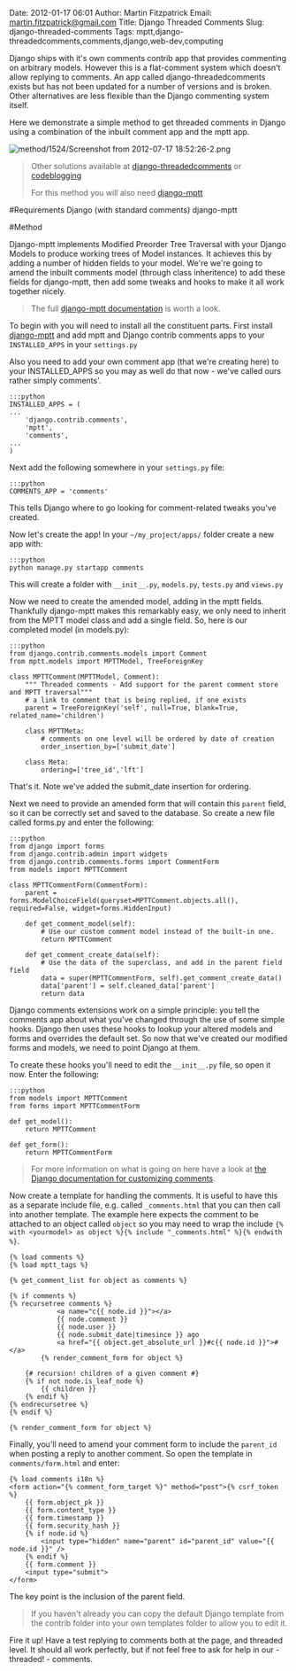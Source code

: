 Date: 2012-01-17 06:01
Author: Martin Fitzpatrick
Email: martin.fitzpatrick@gmail.com
Title: Django Threaded Comments
Slug: django-threaded-comments
Tags: mptt,django-threadedcomments,comments,django,web-dev,computing

Django ships with it's own comments contrib app that provides commenting on arbitrary models. However this is a flat-comment system which doesn't allow replying to comments. An app called django-threadedcomments exists but has not been updated for a number of versions and is broken. Other alternatives are less flexible than the Django commenting system itself.

Here we demonstrate a simple method to get threaded comments in Django using a combination of the inbuilt comment app and the mptt app. 


![method/1524/Screenshot from 2012-07-17 18:52:26-2.png](/images/method/1524/Screenshot%20from%202012-07-17%2018%3A52%3A26-2.png)



>Other solutions available at [django-threadedcomments](https://github.com/HonzaKral/django-threadedcomments) or [codeblogging](http://codeblogging.net/blogs/1/3/)
>
>For this method you will also need [django-mptt](https://github.com/django-mptt/django-mptt/)


#Requirements
Django (with standard comments)
django-mptt

#Method

Django-mptt implements Modified Preorder Tree Traversal with your Django Models to produce working trees of Model instances. It achieves this by adding a number of hidden fields to your model. We're we're going to amend the inbuilt comments model (through class inheritence) to add these fields for django-mptt, then add some tweaks and hooks to make it all work together nicely.


>The full [django-mptt documentation](http://django-mptt.github.com/django-mptt/) is worth a look.


To begin with you will need to install all the constituent parts. First install [django-mptt](https://github.com/django-mptt/django-mptt/) and add mptt and Django contrib comments apps to your `INSTALLED_APPS` in your `settings.py`

Also you need to add your own comment app (that we're creating here) to your INSTALLED_APPS so you may as well do that now - we've called ours rather simply comments'.

    :::python
    INSTALLED_APPS = (
    ...
        'django.contrib.comments',
        'mptt',
        'comments',
    ...
    )



Next add the following somewhere in your `settings.py` file:

    :::python
    COMMENTS_APP = 'comments'

This tells Django where to go looking for comment-related tweaks you've created.



Now let's create the app! In your `~/my_project/apps/` folder create a new app with:

    :::python
    python manage.py startapp comments

This will create a folder with `__init__.py`, `models.py`, `tests.py` and `views.py`





Now we need to create the amended model, adding in the mptt fields. Thankfully django-mptt makes this remarkably easy, we only need to inherit from the MPTT model class and add a single field. So, here is our completed model (in models.py):

    :::python
    from django.contrib.comments.models import Comment
    from mptt.models import MPTTModel, TreeForeignKey
    
    class MPTTComment(MPTTModel, Comment):
        """ Threaded comments - Add support for the parent comment store and MPTT traversal"""
        # a link to comment that is being replied, if one exists
        parent = TreeForeignKey('self', null=True, blank=True, related_name='children')

        class MPTTMeta:
            # comments on one level will be ordered by date of creation
            order_insertion_by=['submit_date']

        class Meta:
            ordering=['tree_id','lft']

That's it. Note we've added the submit_date insertion for ordering.




Next we need to provide an amended form that will contain this `parent` field, so it can be correctly set and saved to the database. So create a new file called forms.py and enter the following:

    :::python
    from django import forms
    from django.contrib.admin import widgets        
    from django.contrib.comments.forms import CommentForm                            
    from models import MPTTComment

    class MPTTCommentForm(CommentForm):
        parent = forms.ModelChoiceField(queryset=MPTTComment.objects.all(), required=False, widget=forms.HiddenInput)

        def get_comment_model(self):
            # Use our custom comment model instead of the built-in one.
            return MPTTComment

        def get_comment_create_data(self):
            # Use the data of the superclass, and add in the parent field field
            data = super(MPTTCommentForm, self).get_comment_create_data()
            data['parent'] = self.cleaned_data['parent']
            return data




Django comments extensions work on a simple principle: you tell the comments app about what you've changed through the use of some simple hooks. Django then uses these hooks to lookup your altered models and forms and overrides the default set. So now that we've created our modified forms and models, we need to point Django at them.

To create these hooks you'll need to edit the `__init__.py` file, so open it now. Enter the following:

    :::python
    from models import MPTTComment
    from forms import MPTTCommentForm

    def get_model():
        return MPTTComment

    def get_form():
        return MPTTCommentForm


>For more information on what is going on here have a look at [the Django documentation for customizing comments](https://docs.djangoproject.com/en/dev/ref/contrib/comments/custom/).


Now create a template for handling the comments. It is useful to have this as a separate include file, e.g. called `_comments.html` that you can then call into another template. The example here expects the comment to be attached to an object called `object` so you may need to wrap the include `{% with <yourmodel> as object %}{% include "_comments.html" %}{% endwith %}`.

    {% load comments %}
    {% load mptt_tags %}

    {% get_comment_list for object as comments %}

    {% if comments %}
    {% recursetree comments %}
                <a name="c{{ node.id }}"></a>
                {{ node.comment }}
                {{ node.user }}
                {{ node.submit_date|timesince }} ago
                <a href="{{ object.get_absolute_url }}#c{{ node.id }}">#</a>
            {% render_comment_form for object %}

        {# recursion! children of a given comment #}
        {% if not node.is_leaf_node %}
            {{ children }}
        {% endif %}
    {% endrecursetree %}
    {% endif %}

    {% render_comment_form for object %}



Finally, you'll need to amend your comment form to include the `parent_id` when posting a reply to another comment. So open the template in `comments/form.html` and enter:

    {% load comments i18n %}
    <form action="{% comment_form_target %}" method="post">{% csrf_token %}
        {{ form.object_pk }}
        {{ form.content_type }}
        {{ form.timestamp }}
        {{ form.security_hash }}
        {% if node.id %}    
            <input type="hidden" name="parent" id="parent_id" value="{{ node.id }}" />
        {% endif %}
        {{ form.comment }}
        <input type="submit">
    </form>

The key point is the inclusion of the parent field.


>If you haven't already you can copy the default Django template from the contrib folder into your own templates folder to allow you to edit it.


Fire it up! Have a test replying to comments both at the page, and threaded level. It should all work perfectly, but if not feel free to ask for help in our - threaded! - comments.







